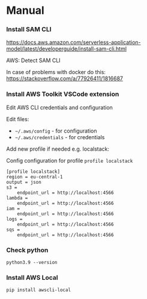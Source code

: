 # Manual

### Install SAM CLI

https://docs.aws.amazon.com/serverless-application-model/latest/developerguide/install-sam-cli.html

AWS: Detect SAM CLI

In case of problems with docker do this: https://stackoverflow.com/a/77926411/1816687

### Install AWS Toolkit VSCode extension

Edit AWS CLI credentials and configuration

Edit files:
- `~/.aws/config` - for configuration
- `~/.aws/credentials` - for credentials

Add new profile if needed e.g. localstack:

Config
configuration for profile `profile localstack`
```
[profile localstack]
region = eu-central-1
output = json
s3 =
    endpoint_url = http://localhost:4566
lambda =
    endpoint_url = http://localhost:4566
iam =
    endpoint_url = http://localhost:4566
logs =
    endpoint_url = http://localhost:4566
sqs =
    endpoint_url = http://localhost:4566
```

### Check python
`python3.9 --version`

### Install AWS Local
`pip install awscli-local `